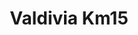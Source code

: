 ---
title: Valdivia Km15
nombre_comunidad: Valdivia Km15
municipio: Valdivia
departamento: Antioquia
descripcion: null
num_personas: 756
num_familias: 308
min_distancia_casco_urbano: 60
km_distancia_casco_urbano: 40
vias_acceso: null
infraestructura_comunitaria:
  - Caseta Comunal entregada en marco de PDET
  - Centro de Integración Ciudadano (CIC)
  - Cancha de fútbol
  - IE
  - proceso Biblioteca
notas_infraestructura_comunitaria: null
liderazgo_comunidad:
  - JAC legalmente constituída
  - ' la presidenta es una mujer. Muy activos en la comunidad. Existen liderazgos fuertes alrededor del deporte. Existe la Asociación Liderando Paz de Valdivia que reúne a varias veredas.'
inclusion_diversidad_genero: Grupos de jóvenes y adultos mayores
comentarios_conectividad: 'CIC e IE tienen internet. Las personas se conectan por medio de datos. '
punto_SOLE: null
comentarios_punto_SOLE: []
ppales_actividades_economicas_vocacion_productiva: []
comentarios_ppales_actividades_economicas_vocacion_productiva: null
comunidad_sostenible_uso_suelo: null
org_con_proyeccion: []
servicios_publicos_comunidades_focalizadas: []
comunidades_focalizadas_educacion_infraestructura_educativa: []
comunidades_focalizadas_practicas_organizativas: []
conectividad_minima: Bueno
iniciativas_priorizadas: []
org_focalizada: []
riesgo: null
otros_programas_USAID: []
alianzas_colaboradores: []
posibilidad_iniciativas_conjuntas_aliados_2: []
actividades_ocio: []
medios_comunicacion_narrativas_locales: []
num_visitas_realizadas: null
num_diagnosticos_rurales_participativos_realizados: null
infraestructura_salud_atencion_psicosocial: []
notas_infraestructura_salud_atencion_psicosocial: >-
  Servicio habilitado de telemedicina para salud mental a través del convenio
  HOMO - USAID - OIM en el E.S.E HOSPITAL SAN JUAN DE DIOS, en la cabecera
  municipal de Valdivia.
num_visitas_predio: null
grafica_ubicacion_geografica: /charts/municipios/valdivia/ubicacion_geografica.html
url: /reportes/valdivia-km15
layout: comunidad
download_file: /reportes/valdivia-km15.pdf

---